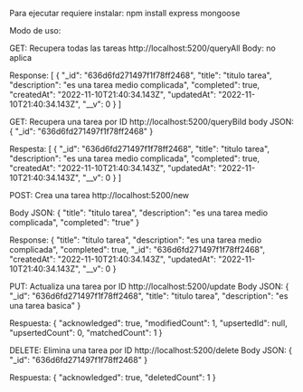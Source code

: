Para ejecutar requiere instalar:
npm install express mongoose 

Modo de uso:

GET: Recupera todas las tareas
http://localhost:5200/queryAll
Body: no aplica

Response: 
[
    {
        "_id": "636d6fd271497f1f78ff2468",
        "title": "titulo tarea",
        "description": "es una tarea medio complicada",
        "completed": true,
        "createdAt": "2022-11-10T21:40:34.143Z",
        "updatedAt": "2022-11-10T21:40:34.143Z",
        "__v": 0
    }
]

GET: Recupera una tarea por ID
http://localhost:5200/queryBiId
body JSON:
{
    "_id": "636d6fd271497f1f78ff2468"
}

Respesta:
[
    {
        "_id": "636d6fd271497f1f78ff2468",
        "title": "titulo tarea",
        "description": "es una tarea medio complicada",
        "completed": true,
        "createdAt": "2022-11-10T21:40:34.143Z",
        "updatedAt": "2022-11-10T21:40:34.143Z",
        "__v": 0
    }
]


POST: Crea una tarea
http://localhost:5200/new

Body JSON:
{
    "title": "titulo tarea",
    "description": "es una tarea medio complicada",
    "completed": "true"
}

Response:
{
    "title": "titulo tarea",
    "description": "es una tarea medio complicada",
    "completed": true,
    "_id": "636d6fd271497f1f78ff2468",
    "createdAt": "2022-11-10T21:40:34.143Z",
    "updatedAt": "2022-11-10T21:40:34.143Z",
    "__v": 0
}

PUT: Actualiza una tarea por ID
http://localhost:5200/update
Body JSON:
{
    "_id": "636d6fd271497f1f78ff2468",
    "title": "titulo tarea",
    "description": "es una tarea basica"
}


Respuesta:
{
    "acknowledged": true,
    "modifiedCount": 1,
    "upsertedId": null,
    "upsertedCount": 0,
    "matchedCount": 1
}


DELETE: Elimina una tarea por ID
http://localhost:5200/delete
Body JSON:
{
    "_id": "636d6fd271497f1f78ff2468"
}


Respuesta:
{
    "acknowledged": true,
    "deletedCount": 1
}

